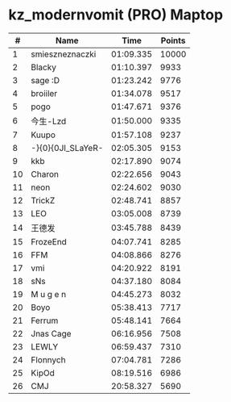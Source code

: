 # kz_modernvomit (PRO) Maptop

|  # | Name | Time | Points |
|-------------- | -------------- | -------------- | -------------- | 
| 1 | smieszneznaczki | 01:09.335 | 10000 | 
| 2 | Blacky | 01:10.397 | 9933 | 
| 3 | sage :D | 01:23.242 | 9776 | 
| 4 | broiiler | 01:34.078 | 9517 | 
| 5 | pogo | 01:47.671 | 9376 | 
| 6 | 今生-Lzd | 01:50.000 | 9335 | 
| 7 | Kuupo | 01:57.108 | 9237 | 
| 8 | -}{0}{0JI_SLaYeR- | 02:05.305 | 9153 | 
| 9 | kkb | 02:17.890 | 9074 | 
| 10 | Charon | 02:22.656 | 9043 | 
| 11 | neon | 02:24.602 | 9030 | 
| 12 | TrickZ | 02:48.741 | 8857 | 
| 13 | LEO | 03:05.008 | 8739 | 
| 14 | 王德发 | 03:45.788 | 8439 | 
| 15 | FrozeEnd | 04:07.741 | 8285 | 
| 16 | FFM | 04:08.866 | 8276 | 
| 17 | vmi | 04:20.922 | 8191 | 
| 18 | sNs | 04:37.180 | 8084 | 
| 19 | M u g e n | 04:45.273 | 8032 | 
| 20 | Boyo | 05:38.413 | 7717 | 
| 21 | Ferrum | 05:48.141 | 7664 | 
| 22 | Jnas Cage | 06:16.956 | 7508 | 
| 23 | LEWLY | 06:59.437 | 7310 | 
| 24 | Flonnych | 07:04.781 | 7286 | 
| 25 | KipOd | 08:19.516 | 6986 | 
| 26 | CMJ | 20:58.327 | 5690 | 

